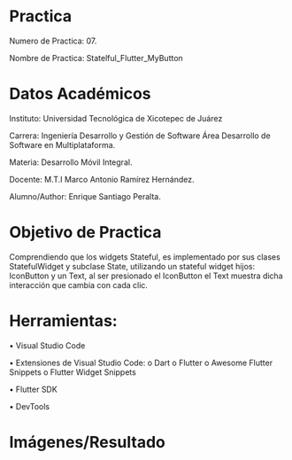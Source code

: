 # Practica 
Numero de Practica:  07.

Nombre de Practica: Statelful_Flutter_MyButton

# Datos Académicos 
Instituto: Universidad Tecnológica de Xicotepec de Juárez

Carrera: Ingeniería Desarrollo y Gestión de Software Área Desarrollo de Software en Multiplataforma.

Materia: Desarrollo Móvil Integral.

Docente: M.T.I Marco Antonio Ramírez Hernández.

Alumno/Author: Enrique Santiago Peralta.

# Objetivo de Practica
Comprendiendo que los widgets Stateful, es implementado por sus clases StatefulWidget y subclase State,
utilizando un stateful widget hijos: IconButton y un Text, al ser presionado el IconButton el Text muestra
dicha interacción que cambia con cada clic.

# Herramientas:
•	Visual Studio Code 

•	Extensiones de Visual Studio Code: 
o	Dart
o	Flutter 
o	Awesome Flutter Snippets
o	Flutter Widget Snippets

•	Flutter SDK

•	DevTools

# Imágenes/Resultado

